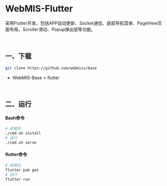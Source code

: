 # WebMIS-Flutter
采用Flutter开发，包括APP自动更新、Socket通信、底部导航菜单、PageView页面布局、Scroller滑动、Popup弹出层等功能。

<br/>

## 一、下载
```bash
git clone https://github.com/webmiss/base
```
- WebMIS-Base > flutter

<br/>

## 二、运行
#### Bash命令
```bash
# 依赖包
./cmd.sh install
# 运行
./cmd.sh serve
```

#### flutter命令
```bash
# 依赖包
flutter pub get
# 运行
flutter run
```

<br/><br/>